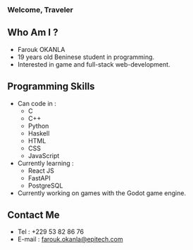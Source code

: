 ### Welcome, Traveler

## Who Am I ?
- Farouk OKANLA
- 19 years old Beninese student in programming.
- Interested in game and full-stack web-development.

## Programming Skills
- Can code in :
    - C
    - C++
    - Python
    - Haskell
    - HTML
    - CSS
    - JavaScript
- Currently learning :
  - React JS
  - FastAPI
  - PostgreSQL
- Currently working on games with the Godot game engine.

## Contact Me
- Tel : +229 53 82 86 76
- E-mail : farouk.okanla@epitech.com
